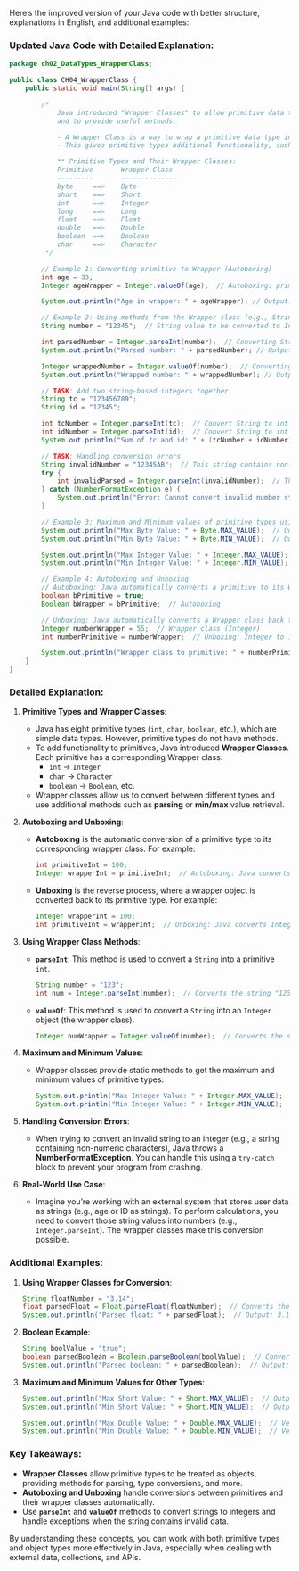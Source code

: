 Here’s the improved version of your Java code with better structure, explanations in English, and additional examples:

### **Updated Java Code with Detailed Explanation**:

```java
package ch02_DataTypes_WrapperClass;

public class CH04_WrapperClass {
    public static void main(String[] args) {

        /*
            Java introduced "Wrapper Classes" to allow primitive data types to behave like objects
            and to provide useful methods.

            - A Wrapper Class is a way to wrap a primitive data type in an object.
            - This gives primitive types additional functionality, such as converting between types or working with collections.

            ** Primitive Types and Their Wrapper Classes:
            Primitive       Wrapper Class
            ---------       --------------
            byte     ==>    Byte
            short    ==>    Short
            int      ==>    Integer
            long     ==>    Long
            float    ==>    Float
            double   ==>    Double
            boolean  ==>    Boolean
            char     ==>    Character
         */

        // Example 1: Converting primitive to Wrapper (Autoboxing)
        int age = 33;
        Integer ageWrapper = Integer.valueOf(age);  // Autoboxing: primitive int to Integer object

        System.out.println("Age in wrapper: " + ageWrapper); // Output: 33

        // Example 2: Using methods from the Wrapper class (e.g., String to integer conversion)
        String number = "12345";  // String value to be converted to Integer

        int parsedNumber = Integer.parseInt(number);  // Converting String to primitive int
        System.out.println("Parsed number: " + parsedNumber); // Output: 12345

        Integer wrappedNumber = Integer.valueOf(number);  // Converting String to Integer object
        System.out.println("Wrapped number: " + wrappedNumber); // Output: 12345

        // TASK: Add two string-based integers together
        String tc = "123456789";
        String id = "12345";

        int tcNumber = Integer.parseInt(tc);  // Convert String to int
        int idNumber = Integer.parseInt(id);  // Convert String to int
        System.out.println("Sum of tc and id: " + (tcNumber + idNumber));  // Output: 123469134

        // TASK: Handling conversion errors
        String invalidNumber = "12345AB";  // This string contains non-numeric characters
        try {
            int invalidParsed = Integer.parseInt(invalidNumber);  // This will throw a NumberFormatException
        } catch (NumberFormatException e) {
            System.out.println("Error: Cannot convert invalid number string: " + invalidNumber);
        }

        // Example 3: Maximum and Minimum values of primitive types using Wrapper Classes
        System.out.println("Max Byte Value: " + Byte.MAX_VALUE);  // Output: 127
        System.out.println("Min Byte Value: " + Byte.MIN_VALUE);  // Output: -128

        System.out.println("Max Integer Value: " + Integer.MAX_VALUE);  // Output: 2147483647
        System.out.println("Min Integer Value: " + Integer.MIN_VALUE);  // Output: -2147483648

        // Example 4: Autoboxing and Unboxing
        // Autoboxing: Java automatically converts a primitive to its Wrapper class
        boolean bPrimitive = true;
        Boolean bWrapper = bPrimitive;  // Autoboxing

        // Unboxing: Java automatically converts a Wrapper class back to its primitive type
        Integer numberWrapper = 55;  // Wrapper class (Integer)
        int numberPrimitive = numberWrapper;  // Unboxing: Integer to int

        System.out.println("Wrapper class to primitive: " + numberPrimitive);  // Output: 55
    }
}
```

### **Detailed Explanation:**

1. **Primitive Types and Wrapper Classes**:

   - Java has eight primitive types (`int`, `char`, `boolean`, etc.), which are simple data types. However, primitive types do not have methods.
   - To add functionality to primitives, Java introduced **Wrapper Classes**. Each primitive has a corresponding Wrapper class:
     - `int` -> `Integer`
     - `char` -> `Character`
     - `boolean` -> `Boolean`, etc.
   - Wrapper classes allow us to convert between different types and use additional methods such as **parsing** or **min/max** value retrieval.

2. **Autoboxing and Unboxing**:

   - **Autoboxing** is the automatic conversion of a primitive type to its corresponding wrapper class. For example:
     ```java
     int primitiveInt = 100;
     Integer wrapperInt = primitiveInt;  // Autoboxing: Java converts the int to Integer
     ```
   - **Unboxing** is the reverse process, where a wrapper object is converted back to its primitive type. For example:
     ```java
     Integer wrapperInt = 100;
     int primitiveInt = wrapperInt;  // Unboxing: Java converts Integer back to int
     ```

3. **Using Wrapper Class Methods**:

   - **`parseInt`**: This method is used to convert a `String` into a primitive `int`.
     ```java
     String number = "123";
     int num = Integer.parseInt(number);  // Converts the string "123" to integer 123
     ```
   - **`valueOf`**: This method is used to convert a `String` into an `Integer` object (the wrapper class).
     ```java
     Integer numWrapper = Integer.valueOf(number);  // Converts the string "123" to Integer 123
     ```

4. **Maximum and Minimum Values**:

   - Wrapper classes provide static methods to get the maximum and minimum values of primitive types:
     ```java
     System.out.println("Max Integer Value: " + Integer.MAX_VALUE);  // Prints maximum int value
     System.out.println("Min Integer Value: " + Integer.MIN_VALUE);  // Prints minimum int value
     ```

5. **Handling Conversion Errors**:

   - When trying to convert an invalid string to an integer (e.g., a string containing non-numeric characters), Java throws a **NumberFormatException**. You can handle this using a `try-catch` block to prevent your program from crashing.

6. **Real-World Use Case**:
   - Imagine you’re working with an external system that stores user data as strings (e.g., age or ID as strings). To perform calculations, you need to convert those string values into numbers (e.g., `Integer.parseInt`). The wrapper classes make this conversion possible.

### **Additional Examples**:

1. **Using Wrapper Classes for Conversion**:

   ```java
   String floatNumber = "3.14";
   float parsedFloat = Float.parseFloat(floatNumber);  // Converts the string to a primitive float
   System.out.println("Parsed float: " + parsedFloat);  // Output: 3.14
   ```

2. **Boolean Example**:

   ```java
   String boolValue = "true";
   boolean parsedBoolean = Boolean.parseBoolean(boolValue);  // Converts the string to primitive boolean
   System.out.println("Parsed boolean: " + parsedBoolean);  // Output: true
   ```

3. **Maximum and Minimum Values for Other Types**:

   ```java
   System.out.println("Max Short Value: " + Short.MAX_VALUE);  // Output: 32767
   System.out.println("Min Short Value: " + Short.MIN_VALUE);  // Output: -32768

   System.out.println("Max Double Value: " + Double.MAX_VALUE);  // Very large number
   System.out.println("Min Double Value: " + Double.MIN_VALUE);  // Very small number
   ```

### **Key Takeaways**:

- **Wrapper Classes** allow primitive types to be treated as objects, providing methods for parsing, type conversions, and more.
- **Autoboxing and Unboxing** handle conversions between primitives and their wrapper classes automatically.
- Use **`parseInt`** and **`valueOf`** methods to convert strings to integers and handle exceptions when the string contains invalid data.

By understanding these concepts, you can work with both primitive types and object types more effectively in Java, especially when dealing with external data, collections, and APIs.
